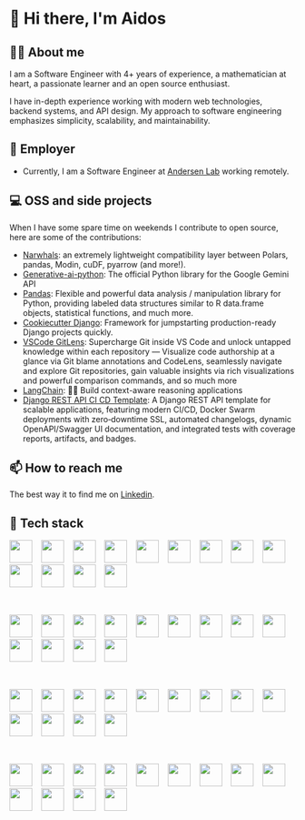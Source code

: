 # 👋 Hi there, I'm Aidos
  
## 🦸‍♂️ About me

I am a Software Engineer with 4+ years of experience, a mathematician at heart, a passionate learner and an open source enthusiast.

I have in-depth experience working with modern web technologies, backend systems, and API design. My approach to software engineering emphasizes simplicity, scalability, and maintainability.

## 💼 Employer

- Currently, I am a Software Engineer at [Andersen Lab](https://andersenlab.com/) working remotely.

## 💻 OSS and side projects

When I have some spare time on weekends I contribute to open source, here are some of the contributions:

- [Narwhals](https://github.com/narwhals-dev/narwhals/pulls?q=is%3Apr+involves%3Aaidoskanapyanov): an extremely lightweight compatibility layer between Polars, pandas, Modin, cuDF, pyarrow (and more!).
- [Generative-ai-python](https://github.com/google-gemini/generative-ai-python/pulls?q=is%3Apr+is%3Amerged+author%3Aaidoskanapyanov): The official Python library for the Google Gemini API
- [Pandas](https://github.com/pandas-dev/pandas/pulls?q=is%3Apr+is%3Amerged+author%3Aaidoskanapyanov): Flexible and powerful data analysis / manipulation library for Python, providing labeled data structures similar to R data.frame objects, statistical functions, and much more.
- [Cookiecutter Django](https://github.com/cookiecutter/cookiecutter-django/pulls?q=involves%3Aaidoskanapyanov+is%3Amerged): Framework for jumpstarting production-ready Django projects quickly.
- [VSCode GitLens](https://github.com/gitkraken/vscode-gitlens/pulls?q=involves%3Aaidoskanapyanov): Supercharge Git inside VS Code and unlock untapped knowledge within each repository — Visualize code authorship at a glance via Git blame annotations and CodeLens, seamlessly navigate and explore Git repositories, gain valuable insights via rich visualizations and powerful comparison commands, and so much more
- [LangChain](https://github.com/langchain-ai/langchain/pulls?q=is%3Apr+involves%3Aaidoskanapyanov+is%3Amerged): 🦜🔗 Build context-aware reasoning applications
- [Django REST API CI CD Template](https://github.com/aidoskanapyanov/django-rest-api-ci-cd-template): A Django REST API template for scalable applications, featuring modern CI/CD, Docker Swarm deployments with zero‑downtime SSL, automated changelogs, dynamic OpenAPI/Swagger UI documentation, and integrated tests with coverage reports, artifacts, and badges.

## 📫 How to reach me

The best way it to find me on [Linkedin](https://www.linkedin.com/in/aidos-kanapyanov/).

## 🔧 Tech stack

[<img height="40" width="40" src="https://cdn.simpleicons.org/python">](https://www.python.org/) &nbsp;&nbsp;
[<img height="40" width="40" src="https://cdn.simpleicons.org/pandas">](https://pandas.pydata.org/) &nbsp;&nbsp;
[<img height="40" width="40" src="https://cdn.simpleicons.org/polars">](https://www.pola.rs/) &nbsp;&nbsp;
[<img height="40" width="40" src="https://cdn.simpleicons.org/numpy">](https://numpy.org/) &nbsp;&nbsp;
[<img height="40" width="40" src="https://cdn.simpleicons.org/scipy">](https://scipy.org/) &nbsp;&nbsp;
[<img height="40" width="40" src="https://cdn.simpleicons.org/scikitlearn">](https://scikit-learn.org/stable/) &nbsp;&nbsp;
[<img height="40" width="40" src="https://cdn.simpleicons.org/pytorch">](https://pytorch.org/) &nbsp;&nbsp;
[<img height="40" width="40" src="https://cdn.simpleicons.org/pydantic">](https://docs.pydantic.dev/latest/) &nbsp;&nbsp;
[<img height="40" width="40" src="https://cdn.simpleicons.org/fastapi">](https://fastapi.tiangolo.com/) &nbsp;&nbsp;
[<img height="40" width="40" src="https://cdn.simpleicons.org/plotly">](https://plotly.com/python/) &nbsp;&nbsp;
[<img height="40" width="40" src="https://cdn.simpleicons.org/pytest">](https://docs.pytest.org/) &nbsp;&nbsp;
[<img height="40" width="40" src="https://cdn.simpleicons.org/ruff">](https://beta.ruff.rs/docs/) &nbsp;&nbsp;
[<img height="40" width="40" src="https://cdn.simpleicons.org/pypi">](https://pypi.org/)

<br>

[<img height="40" width="40" src="https://cdn.simpleicons.org/rust">](https://www.rust-lang.org/) &nbsp;&nbsp;
[<img height="40" width="40" src="https://cdn.simpleicons.org/terraform">](https://www.terraform.io/) &nbsp;&nbsp;
[<img height="40" width="40" src="https://cdn.simpleicons.org/postgresql">](https://www.postgresql.org/) &nbsp;&nbsp;
[<img height="40" width="40" src="https://cdn.simpleicons.org/sqlite">](https://www.sqlite.org/) &nbsp;&nbsp;
[<img height="40" width="40" src="https://cdn.simpleicons.org/presto">](https://prestodb.io/) &nbsp;&nbsp;
[<img height="40" width="40" src="https://cdn.simpleicons.org/docker">](https://docs.docker.com/) &nbsp;&nbsp;
[<img height="40" width="40" src="https://cdn.simpleicons.org/kubernetes">](https://kubernetes.io/) &nbsp;&nbsp;
[<img height="40" width="40" src="https://cdn.simpleicons.org/linux">](https://www.linux.org/) &nbsp;&nbsp;
[<img height="40" width="40" src="https://cdn.simpleicons.org/ubuntu">](https://ubuntu.com/) &nbsp;&nbsp;
[<img height="40" width="40" src="https://cdn.simpleicons.org/git">](https://git-scm.com/) &nbsp;&nbsp;
[<img height="40" width="40" src="https://cdn.simpleicons.org/github">](https://github.com/) &nbsp;&nbsp;
[<img height="40" width="40" src="https://cdn.simpleicons.org/githubactions">](https://github.com/features/actions) &nbsp;&nbsp;
[<img height="40" width="40" src="https://cdn.simpleicons.org/bitbucket">](https://bitbucket.org/product)

<br>

[<img height="40" width="40" src="https://cdn.simpleicons.org/awslambda">](https://docs.aws.amazon.com/lambda/) &nbsp;&nbsp;
[<img height="40" width="40" src="https://cdn.simpleicons.org/amazons3">](https://docs.aws.amazon.com/s3/) &nbsp;&nbsp;
[<img height="40" width="40" src="https://cdn.simpleicons.org/amazonec2">](https://docs.aws.amazon.com/ec2/) &nbsp;&nbsp;
[<img height="40" width="40" src="https://cdn.simpleicons.org/amazoneks">](https://docs.aws.amazon.com/eks/) &nbsp;&nbsp;
[<img height="40" width="40" src="https://cdn.simpleicons.org/amazonrds">](https://docs.aws.amazon.com/rds/) &nbsp;&nbsp;
[<img height="40" width="40" src="https://cdn.simpleicons.org/amazonapigateway">](https://docs.aws.amazon.com/apigateway/) &nbsp;&nbsp;
[<img height="40" width="40" src="https://cdn.simpleicons.org/amazonsimpleemailservice">](https://docs.aws.amazon.com/ses/) &nbsp;&nbsp;
[<img height="40" width="40" src="https://cdn.simpleicons.org/amazoniam">](https://docs.aws.amazon.com/iam/) &nbsp;&nbsp;
[<img height="40" width="40" src="https://cdn.simpleicons.org/amazonsqs">](https://docs.aws.amazon.com/sqs/) &nbsp;&nbsp;
[<img height="40" width="40" src="https://cdn.simpleicons.org/amazondynamodb">](https://docs.aws.amazon.com/amazondynamodb/) &nbsp;&nbsp;
[<img height="40" width="40" src="https://cdn.simpleicons.org/amazoncloudwatch">](https://docs.aws.amazon.com/cloudwatch/) &nbsp;&nbsp;
[<img height="40" width="40" src="https://cdn.simpleicons.org/nextdotjs">](https://nextjs.org/) &nbsp;&nbsp;
[<img height="40" width="40" src="https://cdn.simpleicons.org/react">](https://reactjs.org/)

<br>

[<img height="40" width="40" src="https://cdn.simpleicons.org/typescript">](https://www.typescriptlang.org/) &nbsp;&nbsp;
[<img height="40" width="40" src="https://cdn.simpleicons.org/django">](https://www.djangoproject.com/) &nbsp;&nbsp;
[<img height="40" width="40" src="https://cdn.simpleicons.org/huggingface">](https://huggingface.co/) &nbsp;&nbsp;
[<img height="40" width="40" src="https://cdn.simpleicons.org/langchain">](https://github.com/langchain-ai/langchain/) &nbsp;&nbsp;
[<img height="40" width="40" src="https://cdn.simpleicons.org/apachekafka">](https://kafka.apache.org/) &nbsp;&nbsp;
[<img height="40" width="40" src="https://cdn.simpleicons.org/prometheus">](https://prometheus.io/) &nbsp;&nbsp;
[<img height="40" width="40" src="https://cdn.simpleicons.org/grafana">](https://grafana.com/) &nbsp;&nbsp;
[<img height="40" width="40" src="https://cdn.simpleicons.org/elasticsearch">](https://www.elastic.co/elasticsearch/) &nbsp;&nbsp;
[<img height="40" width="40" src="https://cdn.simpleicons.org/elastic">](https://www.elastic.co/elk-stack/) &nbsp;&nbsp;
[<img height="40" width="40" src="https://cdn.simpleicons.org/kibana">](https://www.elastic.co/kibana/) &nbsp;&nbsp;
[<img height="40" width="40" src="https://cdn.simpleicons.org/logstash">](https://www.elastic.co/logstash/) &nbsp;&nbsp;
[<img height="40" width="40" src="https://cdn.simpleicons.org/redis">](https://redis.io/) &nbsp;&nbsp;
[<img height="40" width="40" src="https://cdn.simpleicons.org/helm">](https://helm.sh/)
